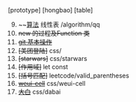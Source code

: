 [prototype]
[hongbao]
[table]

9. ~~[算法](qq)  线性表 /algorithm/qq
8. ~~new 的过程及Function 类~~
7. ~~[git 基本操作](https://v.youku.com/v_show/id_XNDA4NjExMDk0NA==.html?spm=a2hzp.8244740.0.0)~~
6. ~~[美团登陆]~~  css/
5. ~~[starwars]~~  css/starwars
4. ~~[作用域]~~ let const  
3. ~~[括号匹配]~~   leetcode/valid_parentheses
2. ~~[weui-cell](https://juejin.im/weui-cell)~~ css/weui-cell 
1. ~~[大白](https://juejin.im/post/5c77ab9f5188253ec91e2830)~~ css/dabai 
